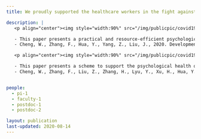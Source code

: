 ```yaml
---
title: We proudly supported the healthcare workers in the fight against the COVID-19 epidemic in Wuhan, China

description: |
   <p align="center"><img style="width:90%" src="/img/publicpic/covid19.png"></p>

   - This paper presents a practical and resource-efficient psychological intervention model for inpatients in a big disaster, such as the COVID-19 epidemic. This study demonstrates a real-world application of the integrated online and onsite-psychological intervention.
   - Cheng, W., Zhang, F., Hua, Y., Yang, Z., Liu, J., 2020. Development of a psychological first-aid model in inpatients with COVID-19 in Wuhan, China. Gen. Psychiatry. [full text](https://doi.org/10.1136/gpsych-2020-100292)

   <p align="center"><img style="width:90%" src="/img/publicpic/covid19_2.png"></p>

   - This paper presents a scheme to support the psychological health of frontline healthcare workers in the COVID-19 epidemic. This scheme integrates onsite and online mental health resources and features team-based psycho-social support and evidence-based intervention. This paper also reports quantitative results to support the effectiveness and efficiency of the scheme.
   - Cheng, W., Zhang, F., Liu, Z., Zhang, H., Lyu, Y., Xu, H., Hua, Y., Gu, J., Yang, Z., Liu, J., 2020. A psychological health support scheme for medical teams in COVID-19 outbreak and its effectiveness. Gen. Psychiatry 33, e100288. [full text](https://doi.org/10.1136/gpsych-2020-100288)


people:
  - pi-1
  - faculty-1
  - postdoc-1
  - postdoc-2

layout: publication
last-updated: 2020-08-14
---
```

